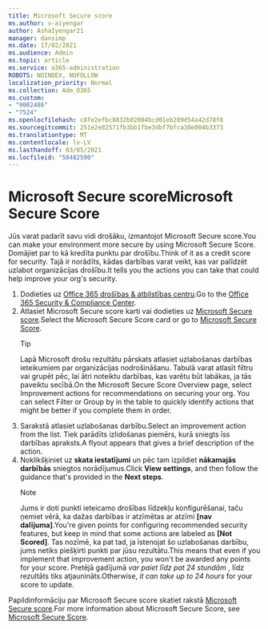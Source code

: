 ```yaml
---
title: Microsoft Secure score
ms.author: v-aiyengar
author: AshaIyengar21
manager: dansimp
ms.date: 17/02/2021
ms.audience: Admin
ms.topic: article
ms.service: o365-administration
ROBOTS: NOINDEX, NOFOLLOW
localization_priority: Normal
ms.collection: Adm_O365
ms.custom:
- "9002486"
- "7524"
ms.openlocfilehash: c8fe2efbc8832b02004bcd01eb289d54a42d78f8
ms.sourcegitcommit: 251e2e82571fb3bb1fbe3dbf7bfca30e004b3373
ms.translationtype: MT
ms.contentlocale: lv-LV
ms.lasthandoff: 03/05/2021
ms.locfileid: "50482590"
---
```

# <a name="microsoft-secure-score"></a><span data-ttu-id="7c18a-102">Microsoft Secure score</span><span class="sxs-lookup"><span data-stu-id="7c18a-102">Microsoft Secure Score</span></span>

<span data-ttu-id="7c18a-103">Jūs varat padarīt savu vidi drošāku, izmantojot Microsoft Secure score.</span><span class="sxs-lookup"><span data-stu-id="7c18a-103">You can make your environment more secure by using Microsoft Secure Score.</span></span> <span data-ttu-id="7c18a-104">Domājiet par to kā kredīta punktu par drošību.</span><span class="sxs-lookup"><span data-stu-id="7c18a-104">Think of it as a credit score for security.</span></span> <span data-ttu-id="7c18a-105">Tajā ir norādīts, kādas darbības varat veikt, kas var palīdzēt uzlabot organizācijas drošību.</span><span class="sxs-lookup"><span data-stu-id="7c18a-105">It tells you the actions you can take that could help improve your org's security.</span></span>

1. <span data-ttu-id="7c18a-106">Dodieties uz [Office 365 drošības & atbilstības centru](https://go.microsoft.com/fwlink/p/?linkid=2077143).</span><span class="sxs-lookup"><span data-stu-id="7c18a-106">Go to the [Office 365 Security & Compliance Center](https://go.microsoft.com/fwlink/p/?linkid=2077143).</span></span>
1. <span data-ttu-id="7c18a-107">Atlasiet Microsoft Secure score karti vai dodieties uz [Microsoft Secure score](https://go.microsoft.com/fwlink/?linkid=2099589).</span><span class="sxs-lookup"><span data-stu-id="7c18a-107">Select the Microsoft Secure Score card or go to [Microsoft Secure Score](https://go.microsoft.com/fwlink/?linkid=2099589).</span></span>
    > [!TIP]
    >  <span data-ttu-id="7c18a-108">Lapā Microsoft drošu rezultātu pārskats atlasiet uzlabošanas darbības ieteikumiem par organizācijas nodrošināšanu. Tabulā varat atlasīt filtru vai grupēt pēc, lai ātri noteiktu darbības, kas varētu būt labākas, ja tās paveiktu secībā.</span><span class="sxs-lookup"><span data-stu-id="7c18a-108">On the Microsoft Secure Score Overview page, select Improvement actions for recommendations on securing your org. You can select Filter or Group by in the table to quickly identify actions that might be better if you complete them in order.</span></span>
1. <span data-ttu-id="7c18a-109">Sarakstā atlasiet uzlabošanas darbību.</span><span class="sxs-lookup"><span data-stu-id="7c18a-109">Select an improvement action from the list.</span></span> <span data-ttu-id="7c18a-110">Tiek parādīts izlidošanas piemērs, kurā sniegts īss darbības apraksts.</span><span class="sxs-lookup"><span data-stu-id="7c18a-110">A flyout appears that gives a brief description of the action.</span></span>
1. <span data-ttu-id="7c18a-111">Noklikšķiniet uz **skata iestatījumi** un pēc tam izpildiet **nākamajās darbībās** sniegtos norādījumus.</span><span class="sxs-lookup"><span data-stu-id="7c18a-111">Click **View settings**, and then follow the guidance that's provided in the **Next steps**.</span></span>
    > [!NOTE]
    > <span data-ttu-id="7c18a-112">Jums ir doti punkti ieteicamo drošības līdzekļu konfigurēšanai, taču ņemiet vērā, ka dažas darbības ir atzīmētas ar atzīmi **[nav dalījuma]**.</span><span class="sxs-lookup"><span data-stu-id="7c18a-112">You're given points for configuring recommended security features, but keep in mind that some actions are labeled as **[Not Scored]**.</span></span> <span data-ttu-id="7c18a-113">Tas nozīmē, ka pat tad, ja īstenojat šo uzlabošanas darbību, jums netiks piešķirti punkti par jūsu rezultātu.</span><span class="sxs-lookup"><span data-stu-id="7c18a-113">This means that even if you implement that improvement action, you won't be awarded any points for your score.</span></span> <span data-ttu-id="7c18a-114">Pretējā gadījumā *var paiet līdz pat 24 stundām* , līdz rezultāts tiks atjaunināts.</span><span class="sxs-lookup"><span data-stu-id="7c18a-114">Otherwise, *it can take up to 24 hours* for your score to update.</span></span>

<span data-ttu-id="7c18a-115">Papildinformāciju par Microsoft Secure score skatiet rakstā [Microsoft Secure score](https://go.microsoft.com/fwlink/?linkid=2103077).</span><span class="sxs-lookup"><span data-stu-id="7c18a-115">For more information about Microsoft Secure Score, see [Microsoft Secure Score](https://go.microsoft.com/fwlink/?linkid=2103077).</span></span>